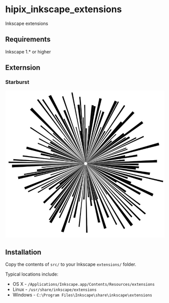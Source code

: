 # hipix_inkscape_extensions
Inkscape extensions
## Requirements
Inkscape 1.* or higher

## Externsion
### Starburst
![starburst](https://github.com/curiousmaster/hipix_inkscape_extensions/blob/main/images/starburst.jpg?raw=true&s=100)

## Installation

Copy the contents of `src/` to your Inkscape `extensions/` folder.

Typical locations include:

* OS X - `/Applications/Inkscape.app/Contents/Resources/extensions`
* Linux - `/usr/share/inkscape/extensions`
* Windows - `C:\Program Files\Inkscape\share\inkscape\extensions`
